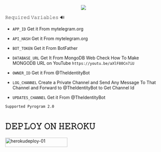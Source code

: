 


<p align="center"><a href="https://github.com/TellyBots/Uploader-Bot"><img src="https://github-readme-stats.vercel.app/api/pin?username=TellyBots&show_icons=true&theme=dracula&hide_border=true&repo=Uploader-Bot"></a></p>



  
𝚁𝚎𝚚𝚞𝚒𝚛𝚎𝚍 𝚅𝚊𝚛𝚒𝚊𝚋𝚕𝚎𝚜 🔊

* `APP_ID` Get it From mytelegram.org

* `API_HASH` Get it From mytelegram.org

* `BOT_TOKEN` Get it From BotFather

* `DATABASE_URL` Get It From MongoDB Web
Check How To Make MONGODB URL on YouTube `https://youtu.be/aXlF80Cn7iU`

* `OWNER_ID` Get it From @TheIdentityBot

* `LOG_CHANNEL` Create a Private Channel and Send Any Message To That Channel and Forward to @TheIdentityBot to Get Channel Id

* `UPDATES_CHANNEL` Get it From @TheIdentityBot

`Supported Pyrogram 2.0`

<h1 align="left">
  <b> 𝙳𝙴𝙿𝙻𝙾𝚈 𝙾𝙽 𝙷𝙴𝚁𝙾𝙺𝚄 </b>
</h1>



<p align="left"><a href="https://www.heroku.com/deploy?template=https://github.com/KarthikTamilan/URL-Uploader-Bot">
    <img src="https://img.shields.io/badge/Deploy%20To Heroku-purple?style=for-the-badge&logo=Heroku" alt="herokudeploy-01" border="0" height="30" width="200"></a>
</p>



